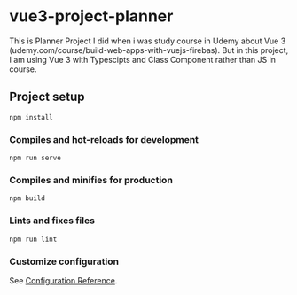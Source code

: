 # vue3-project-planner
This is Planner Project I did when i was study course in Udemy about Vue 3 (udemy.com/course/build-web-apps-with-vuejs-firebas). But in this project, I am using Vue 3 with Typescipts and Class Component rather than JS in course.
## Project setup
```
npm install
```

### Compiles and hot-reloads for development
```
npm run serve
```

### Compiles and minifies for production
```
npm build
```

### Lints and fixes files
```
npm run lint
```

### Customize configuration
See [Configuration Reference](https://cli.vuejs.org/config/).

